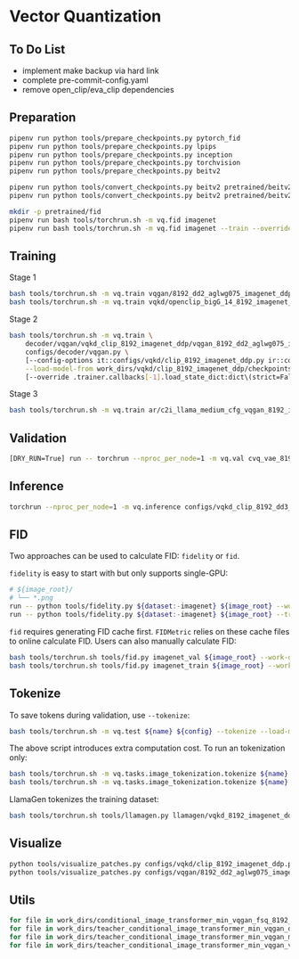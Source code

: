 # Vector Quantization

## To Do List

- implement make backup via hard link
- complete pre-commit-config.yaml
- remove open_clip/eva_clip dependencies

## Preparation

```bash
pipenv run python tools/prepare_checkpoints.py pytorch_fid
pipenv run python tools/prepare_checkpoints.py lpips
pipenv run python tools/prepare_checkpoints.py inception
pipenv run python tools/prepare_checkpoints.py torchvision
pipenv run python tools/prepare_checkpoints.py beitv2
```

```bash
pipenv run python tools/convert_checkpoints.py beitv2 pretrained/beitv2/vqkd_encoder_base_decoder_1x768x12_clip.pth --check
pipenv run python tools/convert_checkpoints.py beitv2 pretrained/beitv2/vqkd_encoder_base_decoder_1x768x12_clip.pth --options with_decoder:True --check --suffix .converted.with_decoder
```

```bash
mkdir -p pretrained/fid
pipenv run bash tools/torchrun.sh -m vq.fid imagenet
pipenv run bash tools/torchrun.sh -m vq.fid imagenet --train --override .dataloader.batch_size:1024
```

## Training

Stage 1

```bash
bash tools/torchrun.sh -m vq.train vqgan/8192_dd2_aglwg075_imagenet_ddp configs/vqgan/8192_dd2_aglwg075_imagenet_ddp.py
bash tools/torchrun.sh -m vq.train vqkd/openclip_bigG_14_8192_imagenet_ddp configs/vqkd/openclip_bigG_14_8192_imagenet_ddp.py
```

Stage 2

```bash
bash tools/torchrun.sh -m vq.train \
    decoder/vqgan/vqkd_clip_8192_imagenet_ddp/vqgan_8192_dd2_aglwg075_imagenet_ddp \
    configs/decoder/vqgan.py \
    [--config-options it::configs/vqkd/clip_8192_imagenet_ddp.py ir::configs/vqgan/8192_dd2_aglwg075_imagenet_ddp.py] \
    --load-model-from work_dirs/vqkd/clip_8192_imagenet_ddp/checkpoints/iter_250000/model.pth \
    [--override .trainer.callbacks[-1].load_state_dict:dict\(strict=False\)]
```

Stage 3

```bash
bash tools/torchrun.sh -m vq.train ar/c2i_llama_medium_cfg_vqgan_8192_imagenet_ddp configs/ar/c2i_llama_medium_cfg_vqgan_8192_imagenet_ddp.py
```

## Validation

```bash
[DRY_RUN=True] run -- torchrun --nproc_per_node=1 -m vq.val cvq_vae_8192_imagenet_ddp_fix2 configs/cvq_vae_8192_imagenet_ddp.py [--load-from iter_{15..26}0000]
```

## Inference

```bash
torchrun --nproc_per_node=1 -m vq.inference configs/vqkd_clip_8192_dd3_imagenet_ddp.py data/imagenet/val/n01440764/ILSVRC2012_val_00000293.JPEG --load-model-from work_dirs/vqkd_8192_imagenet_ddp_autocast/checkpoints/iter_250000/model.pth
```

## FID

Two approaches can be used to calculate FID: `fidelity` or `fid`.

`fidelity` is easy to start with but only supports single-GPU:

```bash
# ${image_root}/
# └── *.png
run -- python tools/fidelity.py ${dataset:-imagenet} ${image_root} --work-dir ${image_root}/..
run -- python tools/fidelity.py ${dataset:-imagenet} ${image_root} --train --work-dir ${image_root}/..
```

`fid` requires generating FID cache first.
`FIDMetric` relies on these cache files to online calculate FID.
Users can also manually calculate FID:

```bash
bash tools/torchrun.sh tools/fid.py imagenet_val ${image_root} --work-dir ${image_root}/..
bash tools/torchrun.sh tools/fid.py imagenet_train ${image_root} --work-dir ${image_root}/..
```

## Tokenize

To save tokens during validation, use `--tokenize`:

```bash
bash tools/torchrun.sh -m vq.test ${name} ${config} --tokenize --load-model-from ${load_model_from}
```

The above script introduces extra computation cost.
To run an tokenization only:

```bash
bash tools/torchrun.sh -m vq.tasks.image_tokenization.tokenize ${name} ${config} --override .validator.type::VQITRunnerRegistry.Tokenizer --load-model-from ${load_model_from}
bash tools/torchrun.sh -m vq.tasks.image_tokenization.tokenize ${name} ${config} --override .validator.type::VQITRunnerRegistry.Tokenizer --load-model-from ${load_model_from} --train
```

LlamaGen tokenizes the training dataset:

```bash
bash tools/torchrun.sh tools/llamagen.py llamagen/vqkd_8192_imagenet_ddp configs/vqkd/8192_imagenet_ddp.py --load-model-from work_dirs/models/vqkd_openclip_bigG_14_8192_imagenet_ddp_autocast/checkpoints/iter_250000/model.pth
```

## Visualize

```bash
python tools/visualize_patches.py configs/vqkd/clip_8192_imagenet_ddp.py work_dirs/vqkd_clip_tokenize_tokenize/tokens
python tools/visualize_patches.py configs/vqgan/8192_dd2_aglwg075_imagenet_ddp.py work_dirs/vqgan_tokenize_tokenize/tokens
```

## Utils

```bash
for file in work_dirs/conditional_image_transformer_min_vqgan_fsq_8192_imagenet_ddp/checkpoints/iter_*; do num=$(echo $file | grep -o '[0-9]\+0000'); if (( $num % 40000 != 0 )); then rm -r $file; fi; done
for file in work_dirs/teacher_conditional_image_transformer_min_vqgan_dino_cvq_vae_8192_imagenet_ddp/checkpoints/iter_*; do num=$(echo $file | grep -o '[0-9]\+0000'); if (( $num % 40000 != 0 )); then rm -r $file; fi; done
for file in work_dirs/teacher_conditional_image_transformer_min_vqgan_mae_cvq_vae_8192_imagenet_ddp/checkpoints/iter_*; do num=$(echo $file | grep -o '[0-9]\+0000'); if (( $num % 40000 != 0 )); then rm -r $file; fi; done
for file in work_dirs/teacher_conditional_image_transformer_min_vqgan_vit_cvq_vae_8192_imagenet_ddp/checkpoints/iter_*; do num=$(echo $file | grep -o '[0-9]\+0000'); if (( $num % 40000 != 0 )); then rm -r $file; fi; done
```

